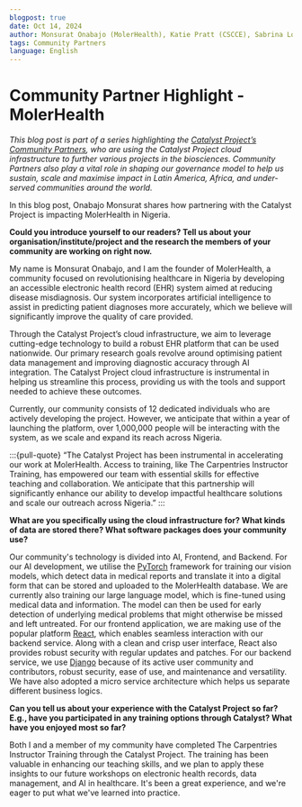 ```yaml
---
blogpost: true
date: Oct 14, 2024
author: Monsurat Onabajo (MolerHealth), Katie Pratt (CSCCE), Sabrina López (MetaDocencia)
tags: Community Partners
language: English
---
```



# Community Partner Highlight - MolerHealth

*This blog post is part of a series highlighting the [Catalyst Project’s Community Partners](../current-community-partners.md), who are using the Catalyst Project cloud infrastructure to further various projects in the biosciences. Community Partners also play a vital role in shaping our governance model to help us sustain, scale and maximise impact in Latin America, Africa, and under-served communities around the world.*

In this blog post, Onabajo Monsurat shares how partnering with the Catalyst Project is impacting MolerHealth in Nigeria.

**Could you introduce yourself to our readers? Tell us about your organisation/institute/project and the research the members of your community are working on right now.**

My name is Monsurat Onabajo, and I am the founder of MolerHealth, a community focused on revolutionising healthcare in Nigeria by developing an accessible electronic health record (EHR) system aimed at reducing disease misdiagnosis. Our system incorporates artificial intelligence to assist in predicting patient diagnoses more accurately, which we believe will significantly improve the quality of care provided.

Through the Catalyst Project’s cloud infrastructure, we aim to leverage cutting-edge technology to build a robust EHR platform that can be used nationwide. Our primary research goals revolve around optimising patient data management and improving diagnostic accuracy through AI integration. The Catalyst Project cloud infrastructure is instrumental in helping us streamline this process, providing us with the tools and support needed to achieve these outcomes.

Currently, our community consists of 12 dedicated individuals who are actively developing the project. However, we anticipate that within a year of launching the platform, over 1,000,000 people will be interacting with the system, as we scale and expand its reach across Nigeria.

:::{pull-quote}
“The Catalyst Project has been instrumental in accelerating our work at MolerHealth. Access to training, like The Carpentries Instructor Training, has empowered our team with essential skills for effective teaching and collaboration. We anticipate that this partnership will significantly enhance our ability to develop impactful healthcare solutions and scale our outreach across Nigeria.”
:::

**What are you specifically using the cloud infrastructure for? What kinds of data are stored there? What software packages does your community use?**

Our community's technology is divided into AI, Frontend, and Backend. For our AI development, we utilise the [PyTorch](https://pytorch.org/) framework for training our vision models, which detect data in medical reports and translate it into a digital form that can be stored and uploaded to the MolerHealth database. We are currently also training our large language model, which is fine-tuned using medical data and information. The model can then be used for early detection of underlying medical problems that might otherwise be missed and left untreated. For our frontend application, we are making use of the popular platform [React](https://react.dev/), which enables seamless interaction with our backend service. Along with a clean and crisp user interface, React also provides robust security with regular updates and patches. For our backend service, we use [Django](https://www.djangoproject.com/) because of its active user community and contributors, robust security, ease of use, and maintenance and versatility. We have also adopted a micro service architecture which helps us separate different business logics.

**Can you tell us about your experience with the Catalyst Project so far? E.g., have you participated in any training options through Catalyst? What have you enjoyed most so far?**

Both I and a member of my community have completed The Carpentries Instructor Training through the Catalyst Project. The training has been valuable in enhancing our teaching skills, and we plan to apply these insights to our future workshops on electronic health records, data management, and AI in healthcare. It's been a great experience, and we're eager to put what we've learned into practice.
